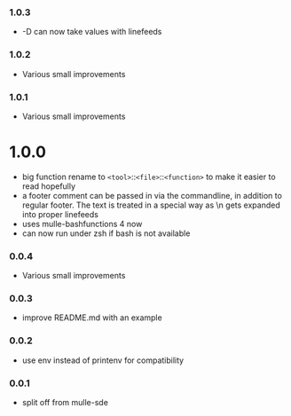 ### 1.0.3

* -D can now take values with linefeeds

### 1.0.2

* Various small improvements

### 1.0.1

* Various small improvements

# 1.0.0

* big function rename to `<tool>`::`<file>`::`<function>` to make it easier to read hopefully
* a footer comment can be passed in via the commandline, in addition to regular footer. The text is treated in a special way as \\n gets expanded into proper linefeeds
* uses mulle-bashfunctions 4 now
* can now run under zsh if bash is not available


### 0.0.4

* Various small improvements

### 0.0.3

* improve README.md with an example

### 0.0.2

* use env instead of printenv for compatibility

### 0.0.1

* split off from mulle-sde
